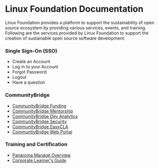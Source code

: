 # Linux Foundation Documentation

Linux Foundation provides a platform to support the sustainability of open source ecosystem by providing various services, events, and training. Following are the services provided by Linux Foundation to support the creation of sustainable open source software development:

### Single Sign-On \(SSO\)

* Create an Account
* Log in to your Account
* Forgot Password
* Logout
* Have a question

### CommunityBridge

* [CommunityBridge Funding](communitybridge/communitybridge-funding/)
* [CommunityBridge Mentorship](communitybridge/communitybridge-mentorship/)
* [CommunityBridge Dev Analytics](communitybridge/dev-analytics/)
* [CommunityBridge Security](communitybridge/communitybridge-security/)
* [CommunityBridge EasyCLA](communitybridge/communitybridge-easycla/)
* [CommuntiyBridge Web Portal](communitybridge/communitybridge-web-portal/)

### Training and Certification

* [Panaroma Manage Overview](training-and-certification/training/panorama-manager-manual/)
* [Corporate Learner's Guide]()

#### 


